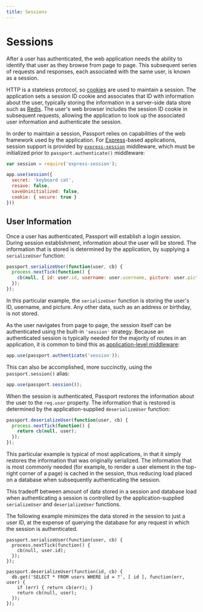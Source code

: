 ```yaml
---
title: Sessions
---
```


# Sessions

After a user has authenticated, the web application needs the ability to
identify that user as they browse from page to page.  This subsequent series of
requests and responses, each associated with the same user, is known as a
session.

HTTP is a stateless protocol, so [cookies](https://datatracker.ietf.org/doc/html/rfc6265)
are used to maintain a session.  The application sets a session ID cookie and
associates that ID with information about the user, typically storing the
information in a server-side data store such as [Redis](https://redis.io/).  The
user's web browser includes the session ID cookie in subsequent requests,
allowing the application to look up the associated user information and
authenticate the session.

In order to maintain a session, Passport relies on capabilities of the web
framework used by the application.  For [Express](https://expressjs.com/)-based
applications, session support is provided by [`express-session`](https://github.com/expressjs/session)
middleware, which must be initialized prior to `passport.authenticate()`
middleware:

```javascript
var session = require('express-session');

app.use(session({
  secret: 'keyboard cat',
  resave: false,
  saveUninitialized: false,
  cookie: { secure: true }
}))
```

## User Information

Once a user has authenticated, Passport will establish a login session.  During
session establishment, information about the user will be stored.  The
information that is stored is determined by the application, by supplying a
`serializeUser` function:

```javascript
passport.serializeUser(function(user, cb) {
  process.nextTick(function() {
    cb(null, { id: user.id, username: user.username, picture: user.picture });
  });
});
```

In this particular example, the `serializeUser` function is storing the user's
ID, username, and picture.  Any other data, such as an address or birthday,
is not stored.

As the user navigates from page to page, the session itself can be authenticated
using the built-in `'session'` strategy.  Because an authenticated session is
typically needed for the majority of routes in an application, it is common to
bind this as [application-level middleware](https://expressjs.com/en/guide/using-middleware.html#middleware.application):

```javascript
app.use(passport.authenticate('session'));
```

This can also be accomplished, more succinctly, using the `passport.session()`
alias:

```javascript
app.use(passport.session());
```

When the session is authenticated, Passport restores the information about the
user to the `req.user` property.  The information that is restored is determined
by the application-supplied `deserializeUser` function:

```javascript
passport.deserializeUser(function(user, cb) {
  process.nextTick(function() {
    return cb(null, user);
  });
});
```

This particular example is typical of most applications, in that it simply
restores the information that was originally serialized.  The information that
is most commonly needed (for example, to render a user element in the top-right
corner of a page) is cached in the session, thus reducing load placed on a
database when subsequently authenticating the session.

This tradeoff between amount of data stored in a session and database load when
authenticating a session is controlled by the application-supplied
`serializeUser` and `deserializeUser` functions.

The following example minimizes the data stored in the session to just a user
ID, at the expense of querying the database for any request in which the session
is authenticated.

```
passport.serializeUser(function(user, cb) {
  process.nextTick(function() {
    cb(null, user.id);
  });
});

passport.deserializeUser(function(id, cb) {
  db.get('SELECT * FROM users WHERE id = ?', [ id ], function(err, user) {
    if (err) { return cb(err); }
    return cb(null, user);
  });
});
```
